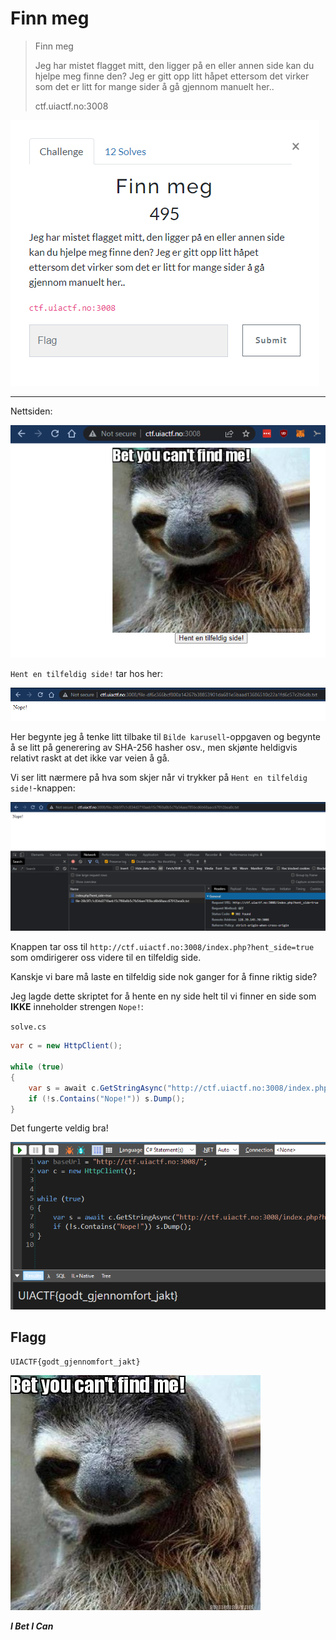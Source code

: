 # Finn meg

> Finn meg
>
> Jeg har mistet flagget mitt, den ligger på en eller annen side kan du hjelpe meg finne den? Jeg er gitt opp litt håpet ettersom det virker som det er litt for mange sider å gå gjennom manuelt her..
>
> ctf.uiactf.no:3008

![](00.png)

---

Nettsiden:

![](01.png)

`Hent en tilfeldig side!` tar hos her:

![](02.png)

Her begynte jeg å tenke litt tilbake til `Bilde karusell`-oppgaven og begynte å se litt på generering av SHA-256 hasher osv., men skjønte heldigvis relativt raskt at det ikke var veien å gå.

Vi ser litt nærmere på hva som skjer når vi trykker på `Hent en tilfeldig side!`-knappen:

![](03.png)

Knappen tar oss til `http://ctf.uiactf.no:3008/index.php?hent_side=true` som omdirigerer oss videre til en tilfeldig side.

Kanskje vi bare må laste en tilfeldig side nok ganger for å finne riktig side?

Jeg lagde dette skriptet for å hente en ny side helt til vi finner en side som **IKKE** inneholder strengen `Nope!`:

`solve.cs`
```csharp
var c = new HttpClient();

while (true)
{
	var s = await c.GetStringAsync("http://ctf.uiactf.no:3008/index.php?hent_side=true");
	if (!s.Contains("Nope!")) s.Dump();
}
```

Det fungerte veldig bra!

![](04.png)

## Flagg

`UIACTF{godt_gjennomfort_jakt}`

![](finnmeg.jpg)

***I Bet I Can***
